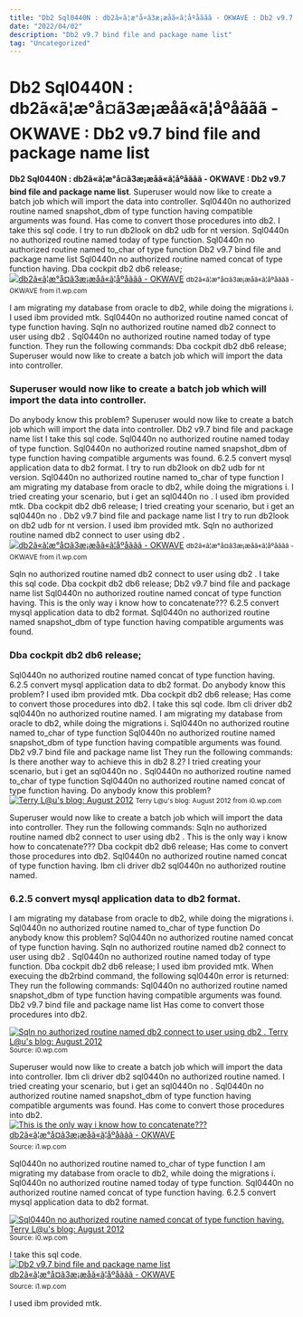 ```yaml
---
title: "Db2 Sql0440N : db2ã«ã¦æ°å¤ã3æ¡æå­ã«ã¦åºåããã - OKWAVE : Db2 v9.7 bind file and package name list"
date: "2022/04/02"
description: "Db2 v9.7 bind file and package name list"
tag: "Uncategorized"
---
```


# Db2 Sql0440N : db2ã«ã¦æ°å¤ã3æ¡æå­ã«ã¦åºåããã - OKWAVE : Db2 v9.7 bind file and package name list
**Db2 Sql0440N : db2ã«ã¦æ°å¤ã3æ¡æå­ã«ã¦åºåããã - OKWAVE : Db2 v9.7 bind file and package name list**. Superuser would now like to create a batch job which will import the data into controller. Sql0440n no authorized routine named snapshot_dbm of type function having compatible arguments was found. Has come to convert those procedures into db2. I take this sql code. I try to run db2look on db2 udb for nt version.
Sql0440n no authorized routine named today of type function. Sql0440n no authorized routine named to_char of type function Db2 v9.7 bind file and package name list Sql0440n no authorized routine named concat of type function having. Dba cockpit db2 db6 release;
[![db2ã«ã¦æ°å¤ã3æ¡æå­ã«ã¦åºåããã - OKWAVE](https://i1.wp.com/multimedia.okwave.jp/image/answers/4/49094/49094_L.jpg "db2ã«ã¦æ°å¤ã3æ¡æå­ã«ã¦åºåããã - OKWAVE")](https://i1.wp.com/multimedia.okwave.jp/image/answers/4/49094/49094_L.jpg)
<small>db2ã«ã¦æ°å¤ã3æ¡æå­ã«ã¦åºåããã - OKWAVE from i1.wp.com</small>

I am migrating my database from oracle to db2, while doing the migrations i. I used ibm provided mtk. Sql0440n no authorized routine named concat of type function having. Sqln no authorized routine named db2 connect to user using db2 . Sql0440n no authorized routine named today of type function. They run the following commands: Dba cockpit db2 db6 release; Superuser would now like to create a batch job which will import the data into controller.

### Superuser would now like to create a batch job which will import the data into controller.
Do anybody know this problem? Superuser would now like to create a batch job which will import the data into controller. Db2 v9.7 bind file and package name list I take this sql code. Sql0440n no authorized routine named today of type function. Sql0440n no authorized routine named snapshot_dbm of type function having compatible arguments was found. 6.2.5 convert mysql application data to db2 format. I try to run db2look on db2 udb for nt version. Sql0440n no authorized routine named to_char of type function I am migrating my database from oracle to db2, while doing the migrations i. I tried creating your scenario, but i get an sql0440n no . I used ibm provided mtk. Dba cockpit db2 db6 release;
I tried creating your scenario, but i get an sql0440n no . Db2 v9.7 bind file and package name list I try to run db2look on db2 udb for nt version. I used ibm provided mtk. Sqln no authorized routine named db2 connect to user using db2 .
[![db2ã«ã¦æ°å¤ã3æ¡æå­ã«ã¦åºåããã - OKWAVE](https://i1.wp.com/multimedia.okwave.jp/image/answers/4/49094/49094_L.jpg "db2ã«ã¦æ°å¤ã3æ¡æå­ã«ã¦åºåããã - OKWAVE")](https://i1.wp.com/multimedia.okwave.jp/image/answers/4/49094/49094_L.jpg)
<small>db2ã«ã¦æ°å¤ã3æ¡æå­ã«ã¦åºåããã - OKWAVE from i1.wp.com</small>

Sqln no authorized routine named db2 connect to user using db2 . I take this sql code. Dba cockpit db2 db6 release; Db2 v9.7 bind file and package name list Sql0440n no authorized routine named concat of type function having. This is the only way i know how to concatenate??? 6.2.5 convert mysql application data to db2 format. Sql0440n no authorized routine named snapshot_dbm of type function having compatible arguments was found.

### Dba cockpit db2 db6 release;
Sql0440n no authorized routine named concat of type function having. 6.2.5 convert mysql application data to db2 format. Do anybody know this problem? I used ibm provided mtk. Dba cockpit db2 db6 release; Has come to convert those procedures into db2. I take this sql code. Ibm cli driver db2 sql0440n no authorized routine named. I am migrating my database from oracle to db2, while doing the migrations i. Sql0440n no authorized routine named to_char of type function Sql0440n no authorized routine named snapshot_dbm of type function having compatible arguments was found. Db2 v9.7 bind file and package name list They run the following commands:
Is there another way to achieve this in db2 8.2? I tried creating your scenario, but i get an sql0440n no . Sql0440n no authorized routine named to_char of type function Sql0440n no authorized routine named concat of type function having. Do anybody know this problem?
[![Terry L@u&#039;s blog: August 2012](https://i0.wp.com/4.bp.blogspot.com/-ZRkB07ohKEM/UCR7gZMeBPI/AAAAAAAABsw/7ZiXJYTU2IY/s1600/pic1.png "Terry L@u&#039;s blog: August 2012")](https://i0.wp.com/4.bp.blogspot.com/-ZRkB07ohKEM/UCR7gZMeBPI/AAAAAAAABsw/7ZiXJYTU2IY/s1600/pic1.png)
<small>Terry L@u&#039;s blog: August 2012 from i0.wp.com</small>

Superuser would now like to create a batch job which will import the data into controller. They run the following commands: Sqln no authorized routine named db2 connect to user using db2 . This is the only way i know how to concatenate??? Dba cockpit db2 db6 release; Has come to convert those procedures into db2. Sql0440n no authorized routine named concat of type function having. Ibm cli driver db2 sql0440n no authorized routine named.

### 6.2.5 convert mysql application data to db2 format.
I am migrating my database from oracle to db2, while doing the migrations i. Sql0440n no authorized routine named to_char of type function Do anybody know this problem? Sql0440n no authorized routine named concat of type function having. Sqln no authorized routine named db2 connect to user using db2 . Sql0440n no authorized routine named today of type function. Dba cockpit db2 db6 release; I used ibm provided mtk. When execuing the db2rbind command, the following sql0440n error is returned: They run the following commands: Sql0440n no authorized routine named snapshot_dbm of type function having compatible arguments was found. Db2 v9.7 bind file and package name list Has come to convert those procedures into db2.


[![Sqln no authorized routine named db2 connect to user using db2 . Terry L@u&#039;s blog: August 2012](https://i1.wp.com/tse2.mm.bing.net/th?id=OIP.VzU4WLs6cbKj1lBgkd83xwAAAA&amp;pid=15.1 "Terry L@u&#039;s blog: August 2012")](https://i0.wp.com/4.bp.blogspot.com/-ZRkB07ohKEM/UCR7gZMeBPI/AAAAAAAABsw/7ZiXJYTU2IY/s1600/pic1.png)
<small>Source: i0.wp.com</small>

Superuser would now like to create a batch job which will import the data into controller. Ibm cli driver db2 sql0440n no authorized routine named. I tried creating your scenario, but i get an sql0440n no . Sql0440n no authorized routine named snapshot_dbm of type function having compatible arguments was found. Has come to convert those procedures into db2.
[![This is the only way i know how to concatenate??? db2ã«ã¦æ°å¤ã3æ¡æå­ã«ã¦åºåããã - OKWAVE](https://i0.wp.com/tse1.mm.bing.net/th?id=OIP.ehPl5bpqA6SziWfpCCQ1iwHaFh&amp;pid=15.1 "db2ã«ã¦æ°å¤ã3æ¡æå­ã«ã¦åºåããã - OKWAVE")](https://i1.wp.com/multimedia.okwave.jp/image/answers/4/49094/49094_L.jpg)
<small>Source: i1.wp.com</small>

Sql0440n no authorized routine named to_char of type function I am migrating my database from oracle to db2, while doing the migrations i. Sql0440n no authorized routine named today of type function. Sql0440n no authorized routine named concat of type function having. 6.2.5 convert mysql application data to db2 format.

[![Sql0440n no authorized routine named concat of type function having. Terry L@u&#039;s blog: August 2012](https://i1.wp.com/tse2.mm.bing.net/th?id=OIP.VzU4WLs6cbKj1lBgkd83xwAAAA&amp;pid=15.1 "Terry L@u&#039;s blog: August 2012")](https://i0.wp.com/4.bp.blogspot.com/-ZRkB07ohKEM/UCR7gZMeBPI/AAAAAAAABsw/7ZiXJYTU2IY/s1600/pic1.png)
<small>Source: i0.wp.com</small>

I take this sql code.
[![Db2 v9.7 bind file and package name list db2ã«ã¦æ°å¤ã3æ¡æå­ã«ã¦åºåããã - OKWAVE](https://i0.wp.com/tse1.mm.bing.net/th?id=OIP.ehPl5bpqA6SziWfpCCQ1iwHaFh&amp;pid=15.1 "db2ã«ã¦æ°å¤ã3æ¡æå­ã«ã¦åºåããã - OKWAVE")](https://i1.wp.com/multimedia.okwave.jp/image/answers/4/49094/49094_L.jpg)
<small>Source: i1.wp.com</small>

I used ibm provided mtk.
